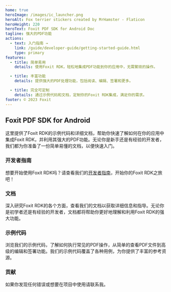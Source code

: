 ```yaml
---
home: true
heroImage: /images/ic_launcher.png
heroAlt: Fox terrier stickers created by MrHamster - Flaticon
heroHeight: 220
heroText: Foxit PDF SDK for Android Doc
tagline: 强大的PDF功能
actions:
  - text: 入门指南 →
    link: /guide/developer-guide/getting-started-guide.html
    type: primary
features:
  - title: 简单易用
    details: 使用Foxit RDK，轻松地集成PDF功能到你的应用中，无需繁琐的操作。

  - title: 丰富功能
    details: 提供强大的PDF处理功能，包括阅读、编辑、签署和更多。

  - title: 完全可定制
    details: 通过示例代码和文档，定制你的Foxit RDK集成，满足你的需求。
footer: © 2023 Foxit
---
```


## Foxit PDF SDK for Android

这里提供了Foxit RDK的示例代码和详细文档，帮助你快速了解如何在你的应用中集成Foxit
RDK，并利用其强大的PDF功能。无论你是新手还是有经验的开发者，我们都为你准备了一份简单易懂的文档，以便快速入门。

### 开发者指南

想要开始使用Foxit
RDK吗？请查看我们的[开发者指南](/RDK_Example/guide/developer-guide/introduction.html)，开始你的Foxit
RDK之旅吧！

### 文档

深入研究Foxit RDK的各个方面，查看我们的文档以获取详细信息和指导。无论你是初学者还是有经验的开发者，文档都将帮助你更好地理解和利用Foxit
RDK的强大功能。

### 示例代码

浏览我们的示例代码，了解如何执行常见的PDF操作，从简单的查看PDF文件到高级的编辑和签署功能。我们的示例代码覆盖了各种用例，为你提供了丰富的参考资源。

### 贡献

如果你发现任何错误或想要在项目中使用请联系我。